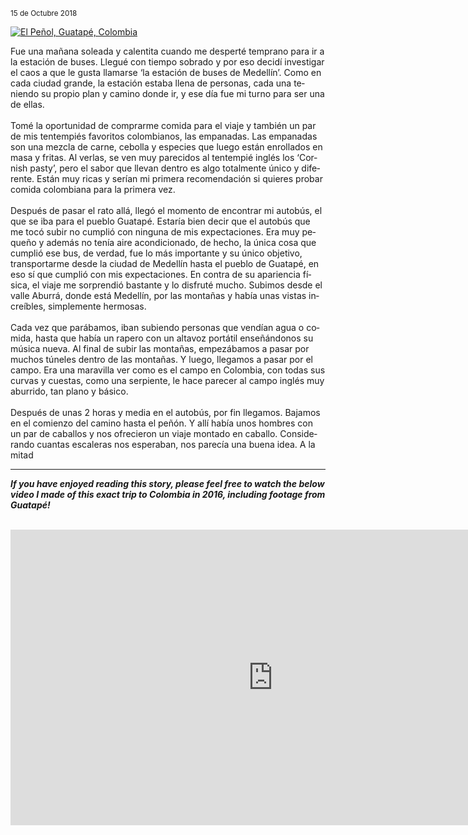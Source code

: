 <sup>15 de Octubre 2018</sup>

<a href="https://www.travellifex.com/top-things-to-do-in-guatape-colombia/" title="View Image Soure" target="_blank">
<img src="https://www.travellifex.com/wp-content/uploads/2016/04/Best-Things-To-Do-In-Guatape.jpg" alt="El Peñol, Guatapé, Colombia">
</a>

<p class="p-guatape" lang="es">
  Fue una mañana soleada y calentita cuando me desperté temprano para ir a la estación de buses. Llegué con tiempo sobrado y por eso decidí investigar el caos a que le gusta llamarse ‘la estación de buses de Medellín’. Como en cada ciudad grande, la estación estaba llena de personas, cada una teniendo su propio plan y camino donde ir, y ese día fue mi turno para ser una de ellas.<br><br>
Tomé la oportunidad de comprarme comida para el viaje y también un par de mis tentempiés favoritos colombianos, las empanadas. Las empanadas son una mezcla de carne, cebolla y especies que luego están enrollados en masa y fritas. Al verlas, se ven muy parecidos al tentempié inglés los ‘Cornish pasty’, pero el sabor que llevan dentro es algo totalmente único y diferente. Están muy ricas y serían mi primera recomendación si quieres probar comida colombiana para la primera vez.<br><br>
Después de pasar el rato allá, llegó el momento de encontrar mi autobús, el que se iba para el pueblo Guatapé. Estaría bien decir que el autobús que me tocó subir no cumplió con ninguna de mis expectaciones. Era muy pequeño y además no tenía aire acondicionado, de hecho, la única cosa que cumplió ese bus, de verdad, fue lo más importante y su único objetivo, transportarme desde la ciudad de Medellín hasta el pueblo de Guatapé, en eso sí que cumplió con mis expectaciones. En contra de su apariencia física, el viaje me sorprendió bastante y lo disfruté mucho. Subimos desde el valle Aburrá, donde está Medellín, por las montañas y había unas vistas increíbles, simplemente hermosas.<br><br>
Cada vez que parábamos, iban subiendo personas que vendían agua o comida, hasta que había un rapero con un altavoz portátil enseñándonos su música nueva. Al final de subir las montañas, empezábamos a pasar por muchos túneles dentro de las montañas. Y luego, llegamos a pasar por el campo. Era una maravilla ver como es el campo en Colombia, con todas sus curvas y cuestas, como una serpiente, le hace parecer al campo inglés muy aburrido, tan plano y básico.<br><br>
Después de unas 2 horas y media en el autobús, por fin llegamos. Bajamos en el comienzo del camino hasta el peñón. Y allí había unos hombres con un par de caballos y nos ofrecieron un viaje montado en caballo. Considerando cuantas escaleras nos esperaban, nos parecía una buena idea. A la mitad 
</p>

<hr>

<p><i><strong>
  If you have enjoyed reading this story, please feel free to watch the below video I made of this exact trip to Colombia in 2016, including footage from Guatapé!</strong></i>
  </p>

<br>

<iframe src="https://www.youtube.com/embed/rks_VRZfLFg" width="840" height="473" align="middle" frameborder="0" allow="autoplay; encrypted-media" allowfullscreen></iframe>
